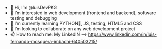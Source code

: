 - 👋 Hi, I’m @luisDevPKG
- 👀 I’m interested in web development (frontend and backend), software testing and debugging
- 🌱 I’m currently learning PYTHON🐍, JS, testing, HTML5 and CSS 
- 💞️ I’m looking to collaborate on any web development project
- 📫 How to reach me: My LinkedIN --> https://www.linkedin.com/in/luis-fernando-mosquera-imbachi-640503215/

<!---
luisDevPKG/luisDevPKG is a ✨ special ✨ repository because its `README.md` (this file) appears on your GitHub profile.
You can click the Preview link to take a look at your changes.
--->
